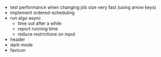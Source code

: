 - test performance when changing job size very fast (using arrow keys)
- implement ordered-scheduling
- run algo async
  - time out after a while
  - report running time
  - reduce restrictions on input
- header
- dark mode
- favicon
